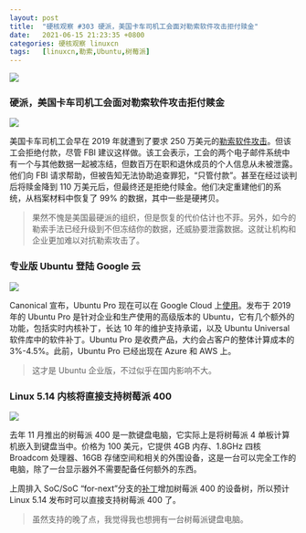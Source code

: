 ```yaml
---
layout: post
title:	"硬核观察 #303 硬派，美国卡车司机工会面对勒索软件攻击拒付赎金"
date:	2021-06-15 21:23:35 +0800 
categories:	硬核观察 linuxcn 
tags:	[linuxcn,勒索,Ubuntu,树莓派]
---
```



![](/Asserts/Images//attachment/album/202106/15/212201akzti55zrikuu5n3.jpg)


### 硬派，美国卡车司机工会面对勒索软件攻击拒付赎金


![](/Asserts/Images//attachment/album/202106/15/212213dub0900z183eb0e1.jpg)


美国卡车司机工会早在 2019 年就遭到了要求 250 万美元的[勒索软件攻击](https://www.nbcnews.com/tech/security/ransomware-attack-hit-teamsters-2019-they-refused-pay-n1270461)。但该工会拒绝付款，尽管 FBI 建议这样做。该工会表示，工会的两个电子邮件系统中有一个与其他数据一起被冻结，但数百万在职和退休成员的个人信息从未被泄露。他们向 FBI 请求帮助，但被告知无法协助追查罪犯，“只管付款”。甚至在经过谈判后将赎金降到 110 万美元后，但最终还是拒绝付赎金。他们决定重建他们的系统，从档案材料中恢复了 99% 的数据，其中一些是硬拷贝。



> 
> 果然不愧是美国最硬派的组织，但是恢复的代价估计也不菲。另外，如今的勒索手法已经升级到不但冻结你的数据，还威胁要泄露数据。这就让机构和企业更加难以对抗勒索攻击了。
> 
> 
> 


### 专业版 Ubuntu 登陆 Google 云


![](/Asserts/Images//attachment/album/202106/15/212234k5fiiyns9bsf6956.jpg)


Canonical 宣布，Ubuntu Pro 现在可以在 Google Cloud 上[使用](https://cloud.google.com/blog/products/compute/ubuntu-pro-available-on-google-cloud)。发布于 2019 年的 Ubuntu Pro 是针对企业和生产使用的高级版本的 Ubuntu，它有几个额外的功能，包括实时内核补丁，长达 10 年的维护支持承诺，以及 Ubuntu Universal 软件库中的软件补丁。Ubuntu Pro 是收费产品，大约会占客户的整体计算成本的 3%-4.5%。此前，Ubuntu Pro 已经出现在 Azure 和 AWS 上。



> 
> 这才是 Ubuntu 企业版，不过似乎在国内影响不大。
> 
> 
> 


### Linux 5.14 内核将直接支持树莓派 400


![](/Asserts/Images//attachment/album/202106/15/212317arla88wo9lpoow8j.jpg)


去年 11 月推出的树莓派 400 是一款键盘电脑，它实际上是将树莓派 4 单板计算机嵌入到键盘当中。价格为 100 美元，它提供 4GB 内存、1.8GHz 四核 Broadcom 处理器、16GB 存储空间和相关的外围设备，这是一台可以完全工作的电脑，除了一台显示器外不需要配备任何额外的东西。


上周排入 SoC/SoC “for-next”分支的[补丁](https://git.kernel.org/pub/scm/linux/kernel/git/soc/soc.git/commit/?h=for-next&id=1c701accecf21932ebcbd8acacb4557af3797e77)增加树莓派 400 的设备树，所以预计 Linux 5.14 发布时可以直接支持树莓派 400 了。



> 
> 虽然支持的晚了点，我觉得我也想拥有一台树莓派键盘电脑。
> 
> 
>
